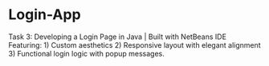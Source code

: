 # Login-App
Task 3: Developing a Login Page in Java | Built with NetBeans IDE  Featuring: 1) Custom aesthetics 2) Responsive layout with elegant alignment 3) Functional login logic with popup messages.
